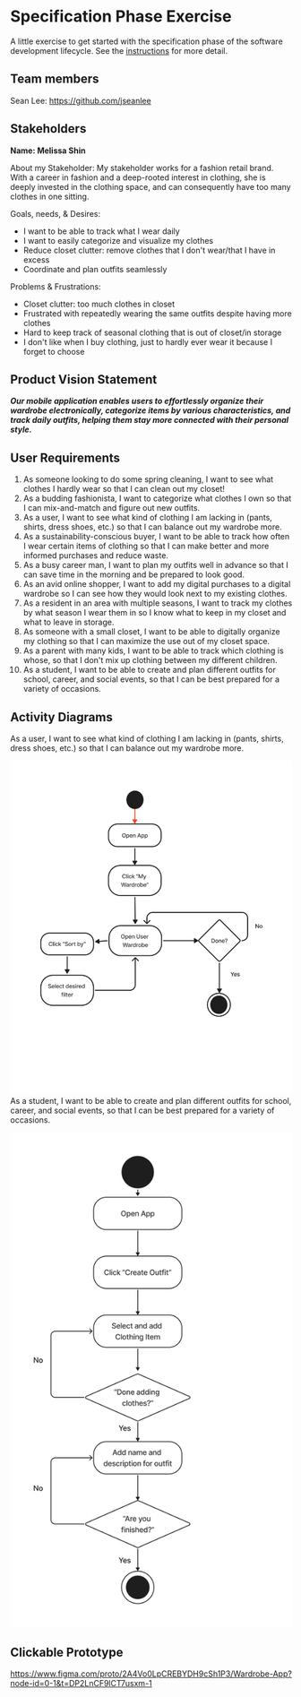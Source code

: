 # Specification Phase Exercise

A little exercise to get started with the specification phase of the software development lifecycle. See the [instructions](instructions.md) for more detail.

## Team members

Sean Lee: https://github.com/jseanlee

## Stakeholders

**Name: Melissa Shin**

About my Stakeholder: My stakeholder works for a fashion retail brand. With a career in fashion and a deep-rooted interest in clothing, she is deeply invested in the clothing space, and can consequently have too many clothes in one sitting.

Goals, needs, & Desires:
- I want to be able to track what I wear daily
- I want to easily categorize and visualize my clothes
- Reduce closet clutter: remove clothes that I don't wear/that I have in excess
- Coordinate and plan outfits seamlessly

Problems & Frustrations:
- Closet clutter: too much clothes in closet
- Frustrated with repeatedly wearing the same outfits despite having more clothes
- Hard to keep track of seasonal clothing that is out of closet/in storage
- I don't like when I buy clothing, just to hardly ever wear it because I forget to choose

## Product Vision Statement

___Our mobile application enables users to effortlessly organize their wardrobe electronically, categorize items by various characteristics, and track daily outfits, helping them stay more connected with their personal style.___

## User Requirements

1. As someone looking to do some spring cleaning, I want to see what clothes I hardly wear so that I can clean out my closet!
2. As a budding fashionista, I want to categorize what clothes I own so that I can mix-and-match and figure out new outfits.
3. As a user, I want to see what kind of clothing I am lacking in (pants, shirts, dress shoes, etc.) so that I can balance out my wardrobe more.
4. As a sustainability-conscious buyer, I want to be able to track how often I wear certain items of clothing so that I can make better and more informed purchases and reduce waste.
5. As a busy career man, I want to plan my outfits well in advance so that I can save time in the morning and be prepared to look good. 
6. As an avid online shopper, I want to add my digital purchases to a digital wardrobe so I can see how they would look next to my existing clothes. 
7. As a resident in an area with multiple seasons, I want to track my clothes by what season I wear them in so I know what to keep in my closet and what to leave in storage.
8. As someone with a small closet, I want to be able to digitally organize my clothing so that I can maximize the use out of my closet space.
9. As a parent with many kids, I want to be able to track which clothing is whose, so that I don't mix up clothing between my different children. 
10. As a student, I want to be able to create and plan different outfits for school, career, and social events, so that I can be best prepared for a variety of occasions.

## Activity Diagrams

As a user, I want to see what kind of clothing I am lacking in (pants, shirts, dress shoes, etc.) so that I can balance out my wardrobe more.

![pic1](us1.png)
As a student, I want to be able to create and plan different outfits for school, career, and social events, so that I can be best prepared for a variety of occasions.

![pic2](us2.png)
## Clickable Prototype
https://www.figma.com/proto/2A4Vo0LpCREBYDH9cSh1P3/Wardrobe-App?node-id=0-1&t=DP2LnCF9lCT7usxm-1


